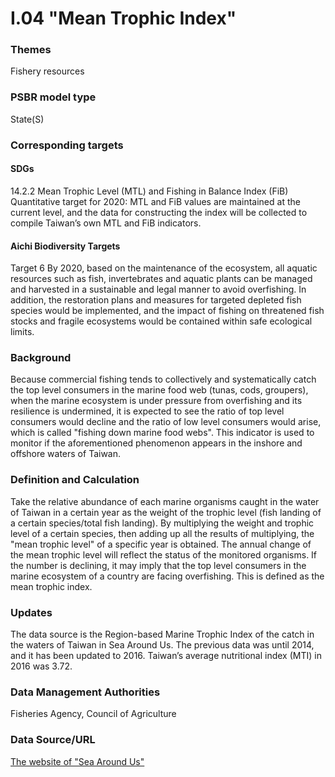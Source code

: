 # I.04 "Mean Trophic Index"

<script type="text/javascript" src="http://cdn.mathjax.org/mathjax/latest/MathJax.js?config=TeX-AMS-MML_HTMLorMML"></script>

### Themes
Fishery resources
### PSBR model type
State(S)
### Corresponding targets
#### SDGs
14.2.2 Mean Trophic Level (MTL) and Fishing in Balance Index (FiB) Quantitative target for 2020: MTL and FiB values are maintained at the current level, and the data for constructing the index will be collected to compile Taiwan’s own MTL and FiB indicators.
#### Aichi Biodiversity Targets
Target 6 By 2020, based on the maintenance of the ecosystem, all aquatic resources such as fish, invertebrates and aquatic plants can be managed and harvested in a sustainable and legal manner to avoid overfishing. In addition, the restoration plans and measures for targeted depleted fish species would be implemented, and the impact of fishing on threatened fish stocks and fragile ecosystems would be contained within safe ecological limits.
### Background
Because commercial fishing tends to collectively and systematically catch the top level consumers in the marine food web (tunas, cods, groupers), when the marine ecosystem is under pressure from overfishing and its resilience is undermined, it is expected to see the ratio of top level consumers would decline and the ratio of low level consumers would arise, which is called "fishing down marine food webs". This indicator is used to monitor if the aforementioned phenomenon appears in the inshore and offshore waters of Taiwan.
### Definition and Calculation
Take the relative abundance of each marine organisms caught in the water of Taiwan in a certain year as the weight of the trophic level (fish landing of a certain species/total fish landing). By multiplying the weight and trophic level of a certain species, then adding up all the results of multiplying, the "mean trophic level" of a specific year is obtained. The annual change of the mean trophic level will reflect the status of the monitored organisms. If the number is declining, it may imply that the top level consumers in the marine ecosystem of a country are facing overfishing. This is defined as the mean trophic index.
### Updates
The data source is the Region-based Marine Trophic Index of the catch in the waters of Taiwan in Sea Around Us. The previous data was until 2014, and it has been updated to 2016. Taiwan’s average nutritional index (MTI) in 2016 was 3.72.
### Data Management Authorities
Fisheries Agency, Council of Agriculture
### Data Source/URL
[The website of "Sea Around Us"](http://www.seaaroundus.org/)